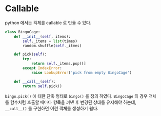 # Callable
python 에서는 객체를 callable 로 만들 수 있다.

```python
class BingoCage:
    def __init__(self, items):
        self._items = list(times)
        random.shuffle(self._itmes)

    def pick(self):
        try:
            return self._items.pop()]
        except IndexError:
            raise LookupError('pick from empty BingoCage')

    def __call__(self):
        return self.pick()
```

`bingo.pick()` 에 대한 단축 형태로 `bingo()` 를 정의 하였다. 
`BingoCage` 의 경우 객체를 함수처럼 호출할 때마다 항목을 꺼낸 후 변경된 상태를 
유지해야 하는데, `__call__()` 를 구현하면 이런 객체를 생성하기 쉽다. 
